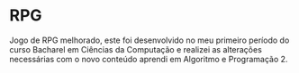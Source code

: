 # RPG
 Jogo de RPG melhorado, este foi desenvolvido no meu primeiro período do curso Bacharel em Ciências da Computação e realizei as alterações necessárias com o novo conteúdo aprendi em Algoritmo e Programação 2.
